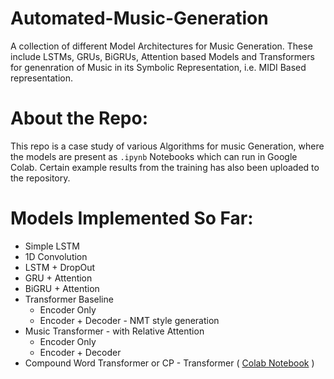 # Automated-Music-Generation
A collection of different Model Architectures for Music Generation. These include LSTMs, GRUs, BiGRUs, Attention based Models and Transformers for genenration of Music in its Symbolic Representation, i.e. MIDI Based representation. 

# About the Repo:
This repo is a case study of various Algorithms for music Generation, where the models are present as `.ipynb` Notebooks which can run in Google Colab. Certain example results from the training has also been uploaded to the repository. 

# Models Implemented So Far:
<ul>
<li> Simple LSTM </li>
<li> 1D Convolution </li>
<li> LSTM + DropOut </li>
<li> GRU + Attention </li>
<li> BiGRU + Attention</li>
<li> Transformer Baseline
	<ul>
	<li> Encoder Only</li>
	<li> Encoder + Decoder - NMT style generation</li>
	</ul>
</li>
<li> Music Transformer - with Relative Attention
	<ul>
	<li> Encoder Only</li>
	<li> Encoder + Decoder</li>
		</ul>
</li>
<li> Compound Word Transformer or CP - Transformer ( <a href="https://colab.research.google.com/drive/1AU8iMhy10WxHj7yt3j8S3FQvvKvgXrr0#scrollTo=CDNIjDb__XeW">Colab Notebook</a> )</ul>
</ul>
